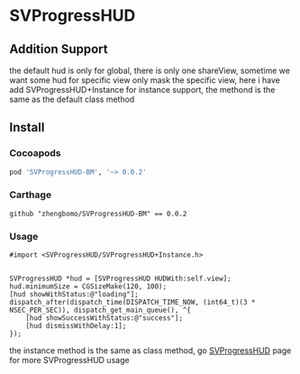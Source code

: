 # SVProgressHUD

## Addition Support
the default hud is only for global, there is only one shareView, sometime we want some hud for specific view only mask the specific view, here i have add SVProgressHUD+Instance for instance support, the methond is the same as the default class method


## Install
### Cocoapods
```bash
pod 'SVProgressHUD-BM', '~> 0.0.2'
```

### Carthage
```
github "zhengbomo/SVProgressHUD-BM" == 0.0.2
```

### Usage
```objc
#import <SVProgressHUD/SVProgressHUD+Instance.h>


SVProgressHUD *hud = [SVProgressHUD HUDWith:self.view];
hud.minimumSize = CGSizeMake(120, 100);
[hud showWithStatus:@"loading"];
dispatch_after(dispatch_time(DISPATCH_TIME_NOW, (int64_t)(3 * NSEC_PER_SEC)), dispatch_get_main_queue(), ^{
    [hud showSuccessWithStatus:@"success"];
    [hud dismissWithDelay:1];
});
```

the instance method is the same as class method, go [SVProgressHUD](https://github.com/SVProgressHUD/SVProgressHUD) page for more SVProgressHUD usage

